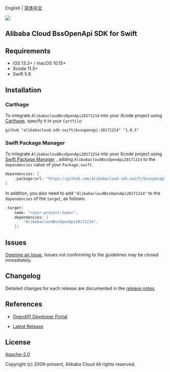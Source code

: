 English | [简体中文](README-CN.md)

![](https://aliyunsdk-pages.alicdn.com/icons/AlibabaCloud.svg)

## Alibaba Cloud BssOpenApi SDK for Swift

## Requirements

- iOS 13.3+ / macOS 10.15+
- Xcode 11.3+
- Swift 5.6

## Installation

### Carthage

To integrate `AlibabacloudBssOpenApi20171214` into your Xcode project using [Carthage](https://github.com/Carthage/Carthage), specify it in your `Cartfile`:

```ogdl
github "alibabacloud-sdk-swift/bssopenapi-20171214" "1.0.5"
```

### Swift Package Manager

To integrate `AlibabacloudBssOpenApi20171214` into your Xcode project using [Swift Package Manager](https://swift.org/package-manager/) , adding `AlibabacloudBssOpenApi20171214` to the `dependencies` value of your `Package.swift`.

```swift
dependencies: [
    .package(url: "https://github.com/alibabacloud-sdk-swift/bssopenapi-20171214.git", from: "1.0.5")
]
```

In addition, you also need to add `"AlibabacloudBssOpenApi20171214"` to the `dependencies` of the `target`, as follows:

```swift
.target(
    name: "<your-project-name>",
    dependencies: [
        "AlibabacloudBssOpenApi20171214",
    ])
```

## Issues

[Opening an Issue](https://github.com/alibabacloud-sdk-swift/bssopenapi-20171214/issues/new), Issues not conforming to the guidelines may be closed immediately.

## Changelog

Detailed changes for each release are documented in the [release notes](./ChangeLog.txt).

## References

* [OpenAPI Developer Portal](https://next.api.alibabacloud.com/home)
- [Latest Release](https://github.com/alibabacloud-sdk-swift/bssopenapi-20171214)

## License

[Apache-2.0](http://www.apache.org/licenses/LICENSE-2.0)

Copyright (c) 2009-present, Alibaba Cloud All rights reserved.
